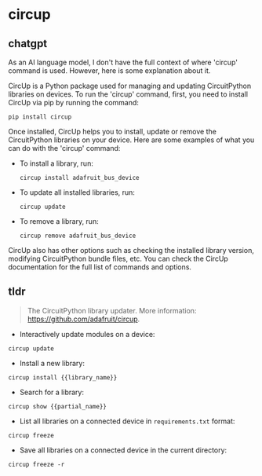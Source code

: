 # circup 
## chatgpt 
As an AI language model, I don't have the full context of where 'circup' command is used. However, here is some explanation about it. 

CircUp is a Python package used for managing and updating CircuitPython libraries on devices. To run the 'circup' command, first, you need to install CircUp via pip by running the command:

```
pip install circup
```

Once installed, CircUp helps you to install, update or remove the CircuitPython libraries on your device. Here are some examples of what you can do with the 'circup' command:

- To install a library, run:

  ```
  circup install adafruit_bus_device
  ```

- To update all installed libraries, run:

  ```
  circup update
  ```

- To remove a library, run:

  ```
  circup remove adafruit_bus_device
  ```

CircUp also has other options such as checking the installed library version, modifying CircuitPython bundle files, etc. You can check the CircUp documentation for the full list of commands and options. 

## tldr 
 
> The CircuitPython library updater.
> More information: <https://github.com/adafruit/circup>.

- Interactively update modules on a device:

`circup update`

- Install a new library:

`circup install {{library_name}}`

- Search for a library:

`circup show {{partial_name}}`

- List all libraries on a connected device in `requirements.txt` format:

`circup freeze`

- Save all libraries on a connected device in the current directory:

`circup freeze -r`
